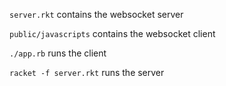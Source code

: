 `server.rkt` contains the websocket server

`public/javascripts` contains the websocket client

`./app.rb` runs the client

`racket -f server.rkt` runs the server
